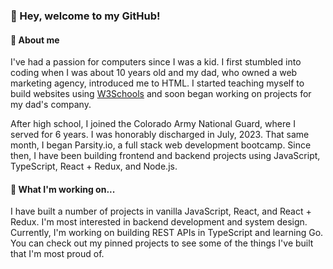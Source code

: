 ### 👋 Hey, welcome to my GitHub!

#### 📖 About me 

I've had a passion for computers since I was a kid. I first stumbled into coding when I was about 10 years old and my dad, who owned a web marketing agency, introduced me to HTML. I started teaching myself to build websites using [W3Schools](https://www.w3schools.com/) and soon began working on projects for my dad's company.

After high school, I joined the Colorado Army National Guard, where I served for 6 years. I was honorably discharged in July, 2023. That same month, I began Parsity.io, a full stack web development bootcamp. Since then, I have been building frontend and backend projects using JavaScript, TypeScript, React + Redux, and Node.js.

#### 🔧 What I'm working on...

I have built a number of projects in vanilla JavaScript, React, and React + Redux. I'm most interested in backend development and system design. Currently, I'm working on building REST APIs in TypeScript and learning Go. You can check out my pinned projects to see some of the things I've built that I'm most proud of.

<!--
**jordanccox/jordanccox** is a ✨ _special_ ✨ repository because its `README.md` (this file) appears on your GitHub profile.

Here are some ideas to get you started:

- 🔭 I’m currently working on ...
- 🌱 I’m currently learning ...
- 👯 I’m looking to collaborate on ...
- 🤔 I’m looking for help with ...
- 💬 Ask me about ...
- 📫 How to reach me: ...
- 😄 Pronouns: ...
- ⚡ Fun fact: ...
-->
